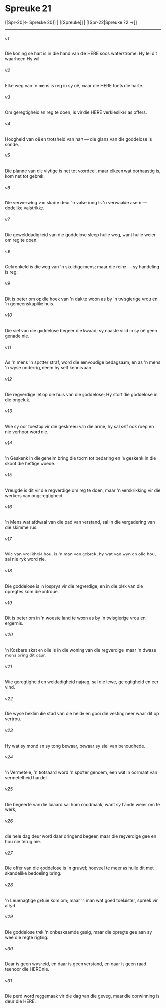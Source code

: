 # Spreuke 21

[[Spr-20|← Spreuke 20]] | [[Spreuke]] | [[Spr-22|Spreuke 22 →]]
***

###### v1
Die koning se hart is in die hand van die HERE soos waterstrome: Hy lei dit waarheen Hy wil. 
###### v2
Elke weg van 'n mens is reg in sy oë, maar die HERE toets die harte. 
###### v3
Om geregtigheid en reg te doen, is vir die HERE verkiesliker as offers. 
###### v4
Hoogheid van oë en trotsheid van hart — die glans van die goddelose is sonde. 
###### v5
Die planne van die vlytige is net tot voordeel, maar elkeen wat oorhaastig is, kom net tot gebrek. 
###### v6
Die verwerwing van skatte deur 'n valse tong is 'n verwaaide asem — dodelike valstrikke. 
###### v7
Die gewelddadigheid van die goddelose sleep hulle weg, want hulle weier om reg te doen. 
###### v8
Gekronkeld is die weg van 'n skuldige mens; maar die reine — sy handeling is reg. 
###### v9
Dit is beter om op die hoek van 'n dak te woon as by 'n twisgierige vrou en 'n gemeenskaplike huis. 
###### v10
Die siel van die goddelose begeer die kwaad; sy naaste vind in sy oë geen genade nie. 
###### v11
As 'n mens 'n spotter straf, word die eenvoudige bedagsaam; en as 'n mens 'n wyse onderrig, neem hy self kennis aan. 
###### v12
Die regverdige let op die huis van die goddelose; Hy stort die goddelose in die ongeluk. 
###### v13
Wie sy oor toestop vir die geskreeu van die arme, hy sal self ook roep en nie verhoor word nie. 
###### v14
'n Geskenk in die geheim bring die toorn tot bedaring en 'n geskenk in die skoot die heftige woede. 
###### v15
Vreugde is dit vir die regverdige om reg te doen, maar 'n verskrikking vir die werkers van ongeregtigheid. 
###### v16
'n Mens wat afdwaal van die pad van verstand, sal in die vergadering van die skimme rus. 
###### v17
Wie van vrolikheid hou, is 'n man van gebrek; hy wat van wyn en olie hou, sal nie ryk word nie. 
###### v18
Die goddelose is 'n losprys vir die regverdige, en in die plek van die opregtes kom die ontroue. 
###### v19
Dit is beter om in 'n woeste land te woon as by 'n twisgierige vrou en ergernis. 
###### v20
'n Kosbare skat en olie is in die woning van die regverdige, maar 'n dwase mens bring dit deur. 
###### v21
Wie geregtigheid en weldadigheid najaag, sal die lewe, geregtigheid en eer vind. 
###### v22
Die wyse beklim die stad van die helde en gooi die vesting neer waar dit op vertrou. 
###### v23
Hy wat sy mond en sy tong bewaar, bewaar sy siel van benoudhede. 
###### v24
'n Vermetele, 'n trotsaard word 'n spotter genoem, een wat in oormaat van vermetelheid handel. 
###### v25
Die begeerte van die luiaard sal hom doodmaak, want sy hande weier om te werk; 
###### v26
die hele dag deur word daar dringend begeer, maar die regverdige gee en hou nie terug nie. 
###### v27
Die offer van die goddelose is 'n gruwel; hoeveel te meer as hulle dit met skandelike bedoeling bring. 
###### v28
'n Leuenagtige getuie kom om; maar 'n man wat goed toeluister, spreek vir altyd. 
###### v29
Die goddelose trek 'n onbeskaamde gesig, maar die opregte gee aan sy weë die regte rigting. 
###### v30
Daar is geen wysheid, en daar is geen verstand, en daar is geen raad teenoor die HERE nie. 
###### v31
Die perd word reggemaak vir die dag van die geveg, maar die oorwinning is deur die HERE. 
